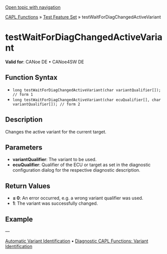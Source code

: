 [Open topic with navigation](../../../../../CANoeDEFamily.htm#Topics/CAPLFunctions/Test/Functions/CAPLfunctionTestWaitForDiagChangedActiveVariant.md)

[CAPL Functions](../../CAPLfunctions.md) » [Test Feature Set](../CAPLfunctionsTFSOverview.md) » testWaitForDiagChangedActiveVariant

# testWaitForDiagChangedActiveVariant

**Valid for**: CANoe DE • CANoe4SW DE

## Function Syntax

- `long testWaitForDiagChangedActiveVariant(char variantQualifier[]); // form 1`
- `long testWaitForDiagChangedActiveVariant(char ecuQualifier[], char variantQualifier[]); // form 2`

## Description

Changes the active variant for the current target.

## Parameters

- **variantQualifier**: The variant to be used.
- **ecuQualifier**: Qualifier of the ECU or target as set in the diagnostic configuration dialog for the respective diagnostic description.

## Return Values

- **≤ 0**: An error occurred, e.g. a wrong variant qualifier was used.
- **1**: The variant was successfully changed.

## Example

—

[Automatic Variant Identification](../../../CANoeCANalyzer/Diagnostics/Test/DiagnosticsAutomaticVariantIdentification.md) • [Diagnostic CAPL Functions: Variant Identification](../../Diagnostics/CAPLfunctionsDiagnosticsOverview.md#FunctionsVariantIdentification)
